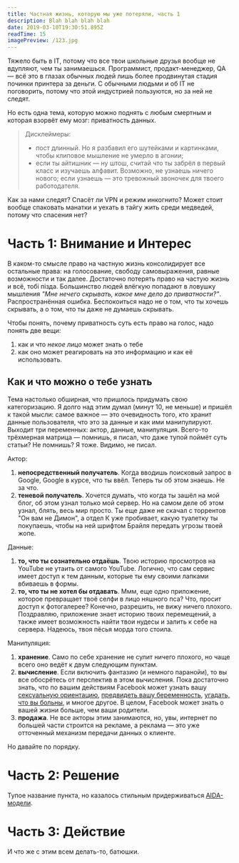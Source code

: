 ```yaml
---
title: Частная жизнь, которую мы уже потеряли, часть 1
description: Blah blah blah blah
date: 2019-03-10T19:30:51.895Z
readTime: 15
imagePreview: /123.jpg
---
```


Тяжело быть в IT, потому что все твои школьные друзья вообще не вдупляют, чем ты занимаешься. Программист, продакт-менеджер, QA — всё это в глазах обычных людей лишь более продвинутая стадия починки принтера за деньги. С обычными людьми и об IT не поговорить, потому что этой индустрией пользуются, но за ней не следят.

Но есть одна тема, которую можно поднять с любым смертным и которая взорвёт ему мозг: приватность данных.

> Дисклеймеры:
> 
> - пост длинный. Но я разбавил его шутейками и картинками, чтобы клиповое мышление не умерло в агонии;
> - если ты айтишник — ну штош, считай что ты забрёл в первый класс и изучаешь алфавит. Возможно, не узнаешь ничего нового; если узнаешь — это тревожный звоночек для твоего работодателя.

Как за нами следят? Спасёт ли VPN и режим инкогнито? Может стоит вообще спаковать манатки и уехать в тайгу жить среди медведей, потому что спасения нет?

# Часть 1: Внимание и Интерес

В каком-то смысле право на частную жизнь консолидирует все остальные права: на голосование, свободу самовыражения, равные возможности и так далее. Достаточно потерять право на частую жизнь и всё, тобi пiзда. Большинство людей влёгкую попадают в ловушку мышления *"Мне нечего скрывать, какое мне дело до приватности?"*. Распространённая ошибка. Беспокоиться надо не о том, что ты хочешь скрывать, а о том, что ты даже не думаешь скрывать.

Чтобы понять, почему приватность суть есть право на голос, надо понять две вещи:

1. как и что *некое лицо* может знать о тебе
2. как оно может реагировать на это информацию и как её использовать.

## Как и что можно о тебе узнать

Тема настолько обширная, что пришлось придумать свою категоризацию. Я долго над этим думал (минут 10, не меньше) и пришёл к такой мысли: самое важное — это очевидность того, кто хранит данные пользователя, что это за данные и как ими манипулируют. Выходит три переменных: актор, данные, манипуляция. Всего-то трёхмерная матрица — помнишь, я писал, что даже тупой поймёт суть статьи? Не помнишь? Я тоже. Видимо, не писал.

Актор:

1. **непосредственный получатель**. Когда вводишь поисковый запрос в Google, Google в курсе, что ты ввёл. Теперь ты об этом знаешь. Не за что.
2. **теневой получатель**. Хочется думать, что когда ты зашёл на мой блог, об этом узнал только мой сервер. Но на самом деле об этом узнал, блять, весь мир просто. Ты еще даже не скачал с торрентов "Он вам не Димон", а отдел К уже пробивает, какую туалетку ты покупаешь, чтобы на ней шрифтом Брайля передать угрозы твоей жопе.

Данные:

1. **то, что ты сознательно отдаёшь**. Твою историю просмотров на YouTube не утаить от самого YouTube. Логично, что сам сервис имеет доступ к тем данным, которые ты ему своими лапками вбиваешь в формы.
2. **то, что ты не хотел бы отдавать**. Ммм, еще одно приложение, которое превращает твоё селфи в лицо няшного пса? Что, просит доступ к фотогалерее? Конечно, разрешить, не вижу ничего плохого. Поздравляю, приложение знает историю твоих перемещений, а также имеет возможность найти твои нудесы и залить к себе на сервера. Надеюсь, твоя пёсья морда того стоила.

Манипуляция:

1. **хранение**. Само по себе хранение не сулит ничего плохого, но чаще всего оно ведёт к двум следующим пунктам.
2. **вычисление**. Если включить фантазию (и немного паранойи), то вы все обосрётесь от перспектив в этом вычисления. Пока достаточно знать, что по вашим действиям Facebook может узнать вашу [сексуальную ориентацию](https://www.newscientist.com/article/2161442-facebook-may-guess-millions-of-peoples-sexuality-to-sell-ads/), [предвидеть вашу беременность](https://adage.com/article/digital/facebook-pregnant/237073), [угадать, что вы больны](https://journals.plos.org/plosone/article?id=10.1371/journal.pone.0215476), и многое другое. В целом, Facebook может знать о вашей жизни больше, чем ваши родители. 
3. **продажа**. Не все акторы этим занимаются, но, увы, интернет по большей части строится на рекламе, а реклама — это уже отточенный механизм передачи данных о клиенте. 

Но давайте по порядку.

# Часть 2: Решение

Тупое название пункта, но казалось стильным придерживаться [AIDA-модели](https://ru.wikipedia.org/wiki/АИДА_(маркетинг)).




# Часть 3: Действие

И что же с этим всем делать-то, батюшки.
